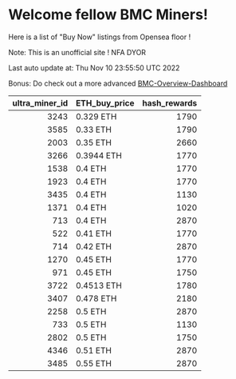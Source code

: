 # Welcome fellow BMC Miners!
Here is a list of "Buy Now" listings from Opensea floor !

Note: This is an unofficial site ! NFA DYOR

Last auto update at: Thu Nov 10 23:55:50 UTC 2022

Bonus: Do check out a more advanced [BMC-Overview-Dashboard](https://dune.com/defifunk/BMC-Overview-Dashboard)


|   ultra_miner_id | ETH_buy_price   |   hash_rewards |
|-----------------:|:----------------|---------------:|
|             3243 | 0.329 ETH       |           1790 |
|             3585 | 0.33 ETH        |           1790 |
|             2003 | 0.35 ETH        |           2660 |
|             3266 | 0.3944 ETH      |           1770 |
|             1538 | 0.4 ETH         |           1770 |
|             1923 | 0.4 ETH         |           1770 |
|             3435 | 0.4 ETH         |           1130 |
|             1371 | 0.4 ETH         |           1020 |
|              713 | 0.4 ETH         |           2870 |
|              522 | 0.41 ETH        |           1770 |
|              714 | 0.42 ETH        |           2870 |
|             1270 | 0.45 ETH        |           1770 |
|              971 | 0.45 ETH        |           1750 |
|             3722 | 0.4513 ETH      |           1780 |
|             3407 | 0.478 ETH       |           2180 |
|             2258 | 0.5 ETH         |           2870 |
|              733 | 0.5 ETH         |           1130 |
|             2802 | 0.5 ETH         |           1750 |
|             4346 | 0.51 ETH        |           2870 |
|             3485 | 0.55 ETH        |           2870 |